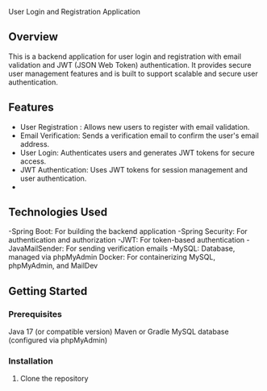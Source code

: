User Login and Registration Application
## Overview
This is a backend application for user login and registration with email validation and JWT (JSON Web Token) authentication. It provides secure user management features and is built to support scalable and secure user authentication.

## Features
- User Registration : Allows new users to register with email validation.
- Email Verification: Sends a verification email to confirm the user's email address.
- User Login: Authenticates users and generates JWT tokens for secure access.
- JWT Authentication: Uses JWT tokens for session management and user authentication.
- 
## Technologies Used
-Spring Boot: For building the backend application
-Spring Security: For authentication and authorization
-JWT: For token-based authentication
-JavaMailSender: For sending verification emails
-MySQL: Database, managed via phpMyAdmin
Docker: For containerizing MySQL, phpMyAdmin, and MailDev

## Getting Started
### Prerequisites
Java 17 (or compatible version)
Maven or Gradle
MySQL database (configured via phpMyAdmin)

### Installation
1. Clone the repository


